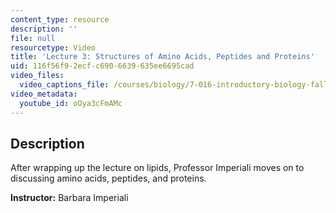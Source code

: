 ```yaml
---
content_type: resource
description: ''
file: null
resourcetype: Video
title: 'Lecture 3: Structures of Amino Acids, Peptides and Proteins'
uid: 116f56f9-2ecf-c690-6639-635ee6695cad
video_files:
  video_captions_file: /courses/biology/7-016-introductory-biology-fall-2018/lecture-videos/lecture-3-structures-of-amino-acids-peptides-and-proteins/oOya3cFmAMc.vtt
video_metadata:
  youtube_id: oOya3cFmAMc
---
```


Description
-----------

After wrapping up the lecture on lipids, Professor Imperiali moves on to discussing amino acids, peptides, and proteins.

**Instructor:** Barbara Imperiali